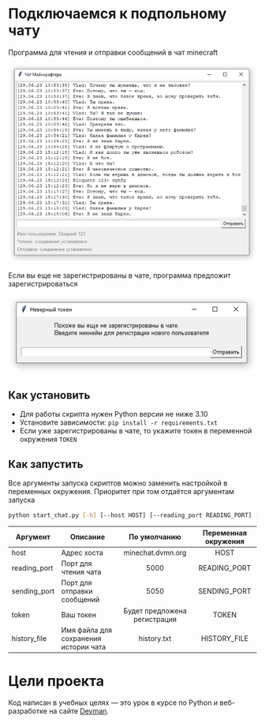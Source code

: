 # Подключаемся к подпольному чату

Программа для чтения и отправки сообщений в чат minecraft

![](images/chat.png)

Если вы еще не зарегистрированы в чате, программа предложит зарегистрироваться

![](images/reg.png)

## Как установить

- Для работы скрипта нужен Python версии не ниже 3.10
- Установите зависимости: `pip install -r requirements.txt`
- Если уже зарегистрированы в чате, то укажите токен в переменной окружения `TOKEN`

## Как запустить

Все аргументы запуска скриптов можно заменить настройкой в переменных окружения. Приоритет при том отдаётся аргументам запуска

```bash
python start_chat.py [-h] [--host HOST] [--reading_port READING_PORT] [--sending_port SENDING_PORT] [--token TOKEN] [--history_file HISTORY_FILE]
```

| Аргумент     | Описание                              |         По умолчанию         | Переменная окружения |
|--------------|---------------------------------------|:----------------------------:|:--------------------:|
| host         | Адрес хоста                           |      minechat.dvmn.org       |         HOST         |
| reading_port | Порт для чтения чата                  |             5000             |     READING_PORT     |
| sending_port | Порт для отправки сообщений           |             5050             |     SENDING_PORT     |
| token        | Ваш токен                             | Будет предложена регистрация |        TOKEN         |
| history_file | Имя файла для сохранения истории чата |         history.txt          |     HISTORY_FILE     |


# Цели проекта

Код написан в учебных целях — это урок в курсе по Python и веб-разработке на сайте [Devman](https://dvmn.org).